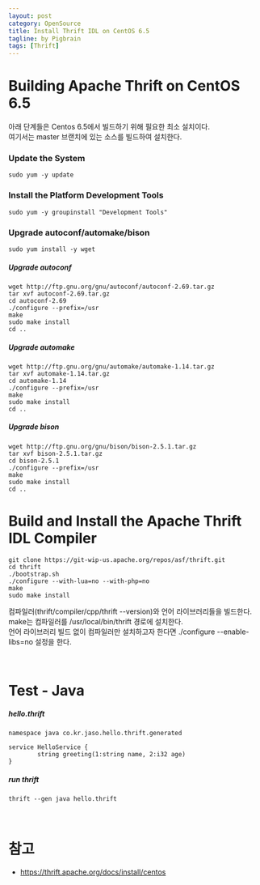 ```yaml
---
layout: post
category: OpenSource
title: Install Thrift IDL on CentOS 6.5
tagline: by Pigbrain
tags: [Thrift]
---
```


<!--more-->

# Building Apache Thrift on CentOS 6.5
아래 단계들은 Centos 6.5에서 빌드하기 위해 필요한 최소 설치이다.  
여기서는 master 브랜치에 있는 소스를 빌드하여 설치한다.
  
  
### Update the System  
  
	sudo yum -y update
  
### Install the Platform Development Tools  
  
	sudo yum -y groupinstall "Development Tools"
  
### Upgrade autoconf/automake/bison  
  
	sudo yum install -y wget
  
  
##### Upgrade autoconf  
  
	wget http://ftp.gnu.org/gnu/autoconf/autoconf-2.69.tar.gz
	tar xvf autoconf-2.69.tar.gz
	cd autoconf-2.69
	./configure --prefix=/usr
	make
	sudo make install
	cd ..
  
  
##### Upgrade automake  
  
	wget http://ftp.gnu.org/gnu/automake/automake-1.14.tar.gz
	tar xvf automake-1.14.tar.gz
	cd automake-1.14
	./configure --prefix=/usr
	make
	sudo make install
	cd ..
  
##### Upgrade bison  
  
	wget http://ftp.gnu.org/gnu/bison/bison-2.5.1.tar.gz
	tar xvf bison-2.5.1.tar.gz
	cd bison-2.5.1
	./configure --prefix=/usr
	make
	sudo make install
	cd ..
  
# Build and Install the Apache Thrift IDL Compiler  
  
	git clone https://git-wip-us.apache.org/repos/asf/thrift.git
	cd thrift
	./bootstrap.sh
	./configure --with-lua=no --with-php=no
	make
	sudo make install
  
컴파일러(thrift/compiler/cpp/thrift --version)와 언어 라이브러리들을 빌드한다.  
make는 컴파일러를 /usr/local/bin/thrift 경로에 설치한다.  
언어 라이브러리 빌드 없이 컴파일러만 설치하고자 한다면 ./configure --enable-libs=no 설정을 한다.  
  
<br>  
  
  
# Test - Java
  
##### hello.thrift
  
	namespace java co.kr.jaso.hello.thrift.generated
	
	service HelloService {
	        string greeting(1:string name, 2:i32 age)
	}
	
  
##### run thrift 
  
	thrift --gen java hello.thrift  
  
  
  
<br>  
  
# 참고  
* https://thrift.apache.org/docs/install/centos  


